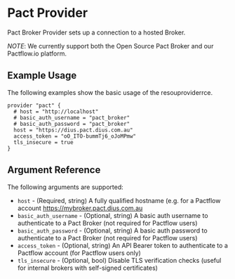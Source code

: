 # Pact Provider

Pact Broker Provider sets up a connection to a hosted Broker.

_NOTE_: We currently support both the Open Source Pact Broker and our Pactflow.io platform.

## Example Usage
The following examples show the basic usage of the resouproviderrce.

```hcl
provider "pact" {
  # host = "http://localhost"
  # basic_auth_username = "pact_broker"
  # basic_auth_password = "pact_broker"
  host = "https://dius.pact.dius.com.au"
  access_token = "oO_ITO-bummTj6_oJoMPmw"
  tls_insecure = true
}
```

## Argument Reference

The following arguments are supported:

* `host` - (Required, string) A fully qualified hostname (e.g. for a Pactflow account https://mybroker.pact.dius.com.au
* `basic_auth_username` - (Optional, string) A basic auth username to authenticate to a Pact Broker (not required for Pactflow users)
* `basic_auth_password` - (Optional, string) A basic auth password to authenticate to a Pact Broker (not required for Pactflow users)
* `access_token` - (Optional, string) An API Bearer token to authenticate to a Pactflow account (for Pactflow users only)
* `tls_insecure` - (Optional, bool) Disable TLS verification checks (useful for internal brokers with self-signed certificates)
